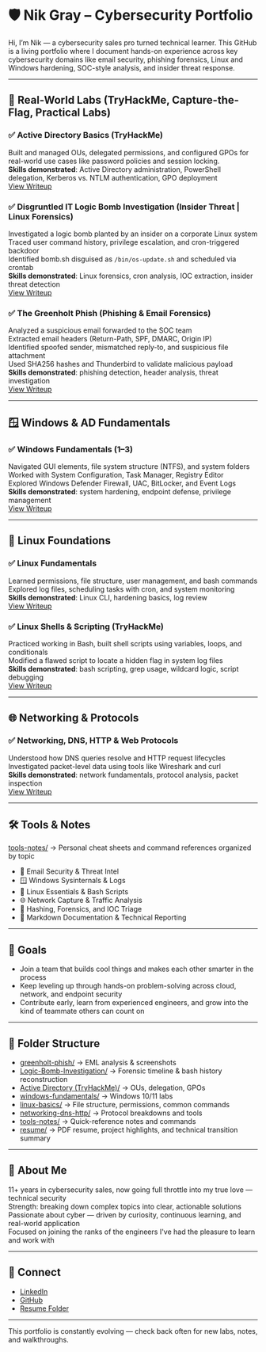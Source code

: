 # 🛡️ Nik Gray – Cybersecurity Portfolio

Hi, I’m Nik — a cybersecurity sales pro turned technical learner. This GitHub is a living portfolio where I document hands-on experience across key cybersecurity domains like email security, phishing forensics, Linux and Windows hardening, SOC-style analysis, and insider threat response.

---

## 🚨 Real-World Labs (TryHackMe, Capture-the-Flag, Practical Labs)

### ✅ Active Directory Basics (TryHackMe)
Built and managed OUs, delegated permissions, and configured GPOs for real-world use cases like password policies and session locking.  
**Skills demonstrated**: Active Directory administration, PowerShell delegation, Kerberos vs. NTLM authentication, GPO deployment  
[View Writeup](./Active%20Directory%20%28TryHackMe%29/README.md)

### ✅ Disgruntled IT Logic Bomb Investigation (Insider Threat | Linux Forensics)
Investigated a logic bomb planted by an insider on a corporate Linux system  
Traced user command history, privilege escalation, and cron-triggered backdoor  
Identified bomb.sh disguised as `/bin/os-update.sh` and scheduled via crontab  
**Skills demonstrated**: Linux forensics, cron analysis, IOC extraction, insider threat detection  
[View Writeup](./Logic-Bomb-Investigation/README.md)

### ✅ The Greenholt Phish (Phishing & Email Forensics)
Analyzed a suspicious email forwarded to the SOC team  
Extracted email headers (Return-Path, SPF, DMARC, Origin IP)  
Identified spoofed sender, mismatched reply-to, and suspicious file attachment  
Used SHA256 hashes and Thunderbird to validate malicious payload  
**Skills demonstrated**: phishing detection, header analysis, threat investigation  
[View Writeup](./greenholt-phish/README.md)

---

## 🪟 Windows & AD Fundamentals

### ✅ Windows Fundamentals (1–3)
Navigated GUI elements, file system structure (NTFS), and system folders  
Worked with System Configuration, Task Manager, Registry Editor  
Explored Windows Defender Firewall, UAC, BitLocker, and Event Logs  
**Skills demonstrated**: system hardening, endpoint defense, privilege management  
[View Writeup](./windows-fundamentals/README.md)

---

## 🐧 Linux Foundations

### ✅ Linux Fundamentals
Learned permissions, file structure, user management, and bash commands  
Explored log files, scheduling tasks with cron, and system monitoring  
**Skills demonstrated**: Linux CLI, hardening basics, log review  
[View Writeup](./linux-basics/README.md)

### ✅ Linux Shells & Scripting (TryHackMe)
Practiced working in Bash, built shell scripts using variables, loops, and conditionals  
Modified a flawed script to locate a hidden flag in system log files  
**Skills demonstrated**: bash scripting, grep usage, wildcard logic, script debugging  
[View Writeup](./Linux-Shells-And-Scripting/README.md)


---

## 🌐 Networking & Protocols

### ✅ Networking, DNS, HTTP & Web Protocols
Understood how DNS queries resolve and HTTP request lifecycles  
Investigated packet-level data using tools like Wireshark and curl  
**Skills demonstrated**: network fundamentals, protocol analysis, packet inspection  
[View Writeup](./networking-dns-http/README.md)

---

## 🛠️ Tools & Notes

[tools-notes/](./tools-notes/) → Personal cheat sheets and command references organized by topic

- 🔐 Email Security & Threat Intel  
- 🪟 Windows Sysinternals & Logs  
- 🐧 Linux Essentials & Bash Scripts  
- 🌐 Network Capture & Traffic Analysis  
- 🧪 Hashing, Forensics, and IOC Triage  
- 📁 Markdown Documentation & Technical Reporting  

---

## 🎯 Goals

- Join a team that builds cool things and makes each other smarter in the process  
- Keep leveling up through hands-on problem-solving across cloud, network, and endpoint security  
- Contribute early, learn from experienced engineers, and grow into the kind of teammate others can count on  

---

## 📁 Folder Structure

- [greenholt-phish/](./greenholt-phish/) → EML analysis & screenshots  
- [Logic-Bomb-Investigation/](./Logic-Bomb-Investigation/) → Forensic timeline & bash history reconstruction  
- [Active Directory (TryHackMe)/](./Active%20Directory%20%28TryHackMe%29/) → OUs, delegation, GPOs  
- [windows-fundamentals/](./windows-fundamentals/) → Windows 10/11 labs  
- [linux-basics/](./linux-basics/) → File structure, permissions, common commands  
- [networking-dns-http/](./networking-dns-http/) → Protocol breakdowns and tools  
- [tools-notes/](./tools-notes/) → Quick-reference notes and commands  
- [resume/](./resume/) → PDF resume, project highlights, and technical transition summary  

---

## 🤝 About Me

11+ years in cybersecurity sales, now going full throttle into my true love — technical security  
Strength: breaking down complex topics into clear, actionable solutions  
Passionate about cyber — driven by curiosity, continuous learning, and real-world application  
Focused on joining the ranks of the engineers I've had the pleasure to learn and work with  

---

## 🔗 Connect

- [LinkedIn](https://www.linkedin.com/in/nik-g-8a246170)  
- [GitHub](https://github.com/NikGunRay)  
- [Resume Folder](./resume/)

---

This portfolio is constantly evolving — check back often for new labs, notes, and walkthroughs.
